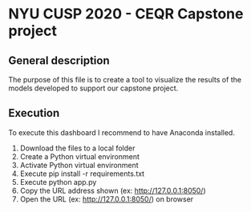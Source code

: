 # NYU CUSP 2020 - CEQR Capstone project

## General description

The purpose of this file is to create a tool to visualize the results of the models developed to support our capstone project.

## Execution

To execute this dashboard I recommend to have Anaconda installed. 

1) Download the files to a local folder
2) Create a Python virtual environment
3) Activate Python virtual environment
4) Execute pip install -r requirements.txt
5) Execute python app.py
6) Copy the URL address shown (ex: http://127.0.0.1:8050/)
7) Open the URL (ex: http://127.0.0.1:8050/) on browser